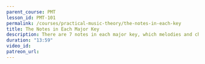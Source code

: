 ```yaml
---
parent_course: PMT
lesson_id: PMT-101
permalink: /courses/practical-music-theory/the-notes-in-each-key
title: The Notes in Each Major Key
description: There are 7 notes in each major key, which melodies and chords in that key are built with – and there's a simple pattern that each key follows.
duration: "13:59"
video_id:
patreon_url:
---
```

